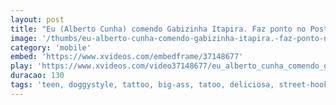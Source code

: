 ```yaml
---
layout: post
title: "Eu (Alberto Cunha) comendo Gabizinha Itapira. Faz ponto no Posto Rio Guacu. Em Mogi Guaçu."
image: '/thumbs/eu-alberto-cunha-comendo-gabizinha-itapira.-faz-ponto-no-posto-rio-guacu.-em-mogi-guacu.jpg'
category: 'mobile'
embed: 'https://www.xvideos.com/embedframe/37148677'
play: 'https://www.xvideos.com/video37148677/eu_alberto_cunha_comendo_gabizinha_itapira._faz_ponto_no_posto_rio_guacu._em_mogi_guacu._da_uma_passadinha_la._https_www.google.com_maps_place_jardim_guacu-mirim_i_mogi_guacu_-_sp_13844-452_-22.3757476_-46.9725258_327'
duracao: 130
tags: 'teen, doggystyle, tattoo, big-ass, tatoo, deliciosa, street-hooker, gabizinha, rio-mogi-gaucu, albertolcunha'
---
```


